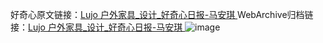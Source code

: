 好奇心原文链接：[Lujo 户外家具_设计_好奇心日报-马安琪 ](https://www.qdaily.com/articles/9889.html)
WebArchive归档链接：[Lujo 户外家具_设计_好奇心日报-马安琪 ](http://web.archive.org/web/20190623155133/https://www.qdaily.com/articles/9889.html)
![image](http://ww3.sinaimg.cn/large/007d5XDply1g3vh167xwlj30u03a34lv)